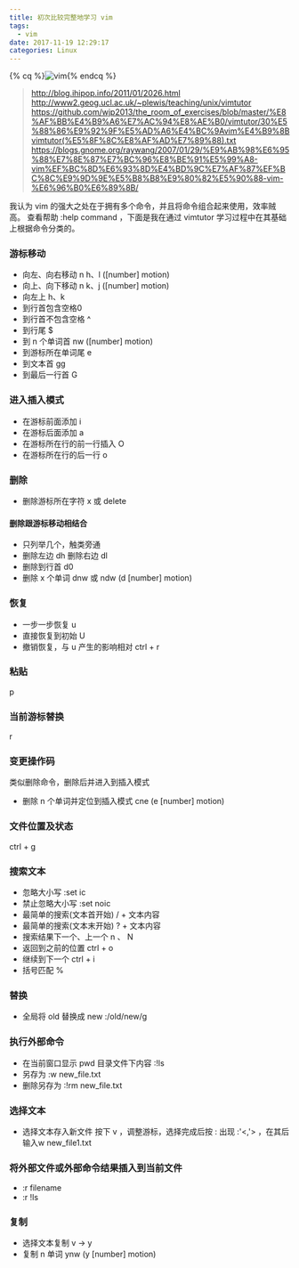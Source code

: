 ```yaml
---
title: 初次比较完整地学习 vim
tags:
  - vim
date: 2017-11-19 12:29:17
categories: Linux
---
```


{% cq %}![vim](https://iss.kiuber.me/blog/vim/vi-vim-cheat-sheet-sch.gif){% endcq %}

<!-- more -->

> http://blog.ihipop.info/2011/01/2026.html
> http://www2.geog.ucl.ac.uk/~plewis/teaching/unix/vimtutor
> https://github.com/wjp2013/the_room_of_exercises/blob/master/%E8%AF%BB%E4%B9%A6%E7%AC%94%E8%AE%B0/vimtutor/30%E5%88%86%E9%92%9F%E5%AD%A6%E4%BC%9Avim%E4%B9%8Bvimtutor(%E5%8F%8C%E8%AF%AD%E7%89%88).txt
> https://blogs.gnome.org/raywang/2007/01/29/%E9%AB%98%E6%95%88%E7%8E%87%E7%BC%96%E8%BE%91%E5%99%A8-vim%EF%BC%8D%E6%93%8D%E4%BD%9C%E7%AF%87%EF%BC%8C%E9%9D%9E%E5%B8%B8%E9%80%82%E5%90%88-vim-%E6%96%B0%E6%89%8B/

我认为 vim 的强大之处在于拥有多个命令，并且将命令组合起来使用，效率贼高。
查看帮助 :help command ，下面是我在通过 vimtutor 学习过程中在其基础上根据命令分类的。

### 游标移动
* 向左、向右移动 n  h、l ([number] motion)
* 向上、向下移动 n  k、j ([number] motion)
* 向左上 h、k
* 到行首包含空格0
* 到行首不包含空格 ^
* 到行尾 $
* 到 n 个单词首 nw ([number] motion)
* 到游标所在单词尾 e
* 到文本首 gg
* 到最后一行首 G


### 进入插入模式
* 在游标前面添加 i
* 在游标后面添加 a
* 在游标所在行的前一行插入 O
* 在游标所在行的后一行 o


### 删除
* 删除游标所在字符 x 或 delete


#### 删除跟游标移动相结合
* 只列举几个，触类旁通
* 删除左边 dh 删除右边 dl
* 删除到行首 d0
* 删除 x 个单词 dnw 或 ndw (d [number] motion)


### 恢复
* 一步一步恢复 u
* 直接恢复到初始 U
* 撤销恢复，与 u 产生的影响相对 ctrl + r


### 粘贴
p


### 当前游标替换
r


### 变更操作码
类似删除命令，删除后并进入到插入模式
* 删除 n 个单词并定位到插入模式 cne (e [number] motion)


### 文件位置及状态
ctrl + g


### 搜索文本
* 忽略大小写 :set ic
* 禁止忽略大小写 :set noic
* 最简单的搜索(文本首开始) / + 文本内容
* 最简单的搜索(文本末开始) ? + 文本内容
* 搜索结果下一个、上一个 n 、 N
* 返回到之前的位置 ctrl + o
* 继续到下一个 ctrl + i
* 括号匹配 %


### 替换
* 全局将 old 替换成 new :/old/new/g


### 执行外部命令
* 在当前窗口显示 pwd 目录文件下内容 :!ls
* 另存为 :w new_file.txt
* 删除另存为 :!rm new_file.txt

### 选择文本
* 选择文本存入新文件 按下 v ，调整游标，选择完成后按 : 出现 :'<,'> ，在其后输入w new_file1.txt

### 将外部文件或外部命令结果插入到当前文件
* :r filename
* :r !ls

### 复制
* 选择文本复制 v -> y
* 复制 n 单词 ynw (y [number] motion)
